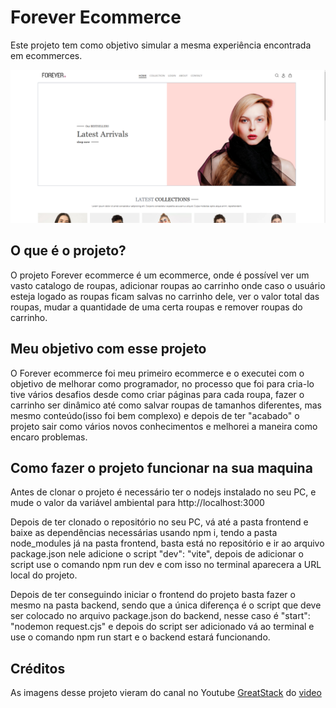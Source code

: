 <!-- markdownlint-disable -->

<h1>Forever Ecommerce </h1>
<p>Este projeto tem como objetivo simular a mesma experiência encontrada em ecommerces.</p>

<a href = "https://forevere-commerce2.onrender.com/">
<img src= ".\frontend\public\frontend_assets\ForeverEcommecerScreenShot.png"></img>
</a>


<h2>O que é o projeto?</h2>
<p>O projeto Forever ecommerce é um ecommerce, onde é possível ver um vasto catalogo de roupas, adicionar roupas ao carrinho onde caso o usuário esteja logado as roupas ficam salvas no carrinho dele, ver o valor total das roupas, mudar a quantidade de uma certa roupas e remover roupas do carrinho.</p>

<h2>Meu objetivo com esse projeto</h2>
<p>O Forever ecommerce foi meu primeiro ecommerce e o executei com o objetivo de melhorar como programador, no processo que foi para cria-lo tive vários desafios desde como criar páginas para cada roupa, fazer o carrinho ser dinâmico até como salvar roupas de tamanhos diferentes, mas mesmo conteúdo(isso foi bem complexo) e depois de ter "acabado" o projeto sair como vários novos conhecimentos e melhorei a maneira como encaro problemas.</p>



<h2>Como fazer o projeto funcionar na sua maquina</h2>
Antes de clonar o projeto é necessário ter o nodejs instalado no seu PC, e mude o valor da variável ambiental para http://localhost:3000

<p>Depois de ter clonado o repositório no seu PC, vá até a pasta frontend e baixe as dependências necessárias usando npm i, tendo a pasta node_modules já na pasta frontend, basta está no repositório e ir ao arquivo package.json nele adicione o script  "dev": "vite", depois de adicionar o script use o comando npm run dev e com isso no terminal aparecera a URL local do projeto.</p>
<p>Depois de ter conseguindo iniciar o frontend do projeto basta fazer o mesmo na pasta backend, sendo que a única diferença é o script que deve ser colocado no arquivo package.json do backend, nesse caso é "start": "nodemon request.cjs" e depois do script ser adicionado vá ao terminal e use o comando npm run start e o backend estará funcionando.</p>

<h2>Créditos</h2>
<p>As imagens desse projeto vieram do canal no Youtube <a href="https://www.youtube.com/@GreatStackDev">GreatStack</a> do <a href="https://www.youtube.com/watch?v=7E6um7NGmeE">video</a> </p>

